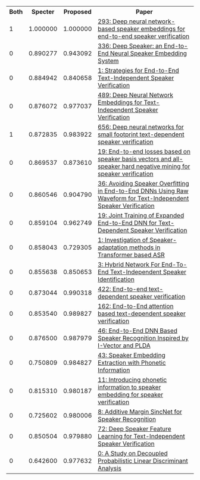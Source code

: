 <html><table><tr>
<th>Both</th>
<th>Specter</th>
<th>Proposed</th>
<th>Paper</th>
</tr>
<tr>
<td>1</td>
<td>1.000000</td>
<td>1.000000</td>
<td><a href="https://www.semanticscholar.org/paper/a8c3907b09d62457c3b1ebce203e2d9e4af0121e">293: Deep neural network-based speaker embeddings for end-to-end speaker verification</a></td>
</tr>
<tr>
<td>0</td>
<td>0.890277</td>
<td>0.943092</td>
<td><a href="https://www.semanticscholar.org/paper/f8c61521ac186443aae4082616821a55780d32a9">336: Deep Speaker: an End-to-End Neural Speaker Embedding System</a></td>
</tr>
<tr>
<td>0</td>
<td>0.884942</td>
<td>0.840658</td>
<td><a href="https://www.semanticscholar.org/paper/3145273d3a4f2cc8dedeeb544b88454ae1180714">1: Strategies for End-to-End Text-Independent Speaker Verification</a></td>
</tr>
<tr>
<td>0</td>
<td>0.876072</td>
<td>0.977037</td>
<td><a href="https://www.semanticscholar.org/paper/369728d7576683a25de8890e4bc02fae6132fccb">489: Deep Neural Network Embeddings for Text-Independent Speaker Verification</a></td>
</tr>
<tr>
<td>1</td>
<td>0.872835</td>
<td>0.983922</td>
<td><a href="https://www.semanticscholar.org/paper/576e7eb1131c925179d0dd57f8c25b8adfc2e7bd">656: Deep neural networks for small footprint text-dependent speaker verification</a></td>
</tr>
<tr>
<td>0</td>
<td>0.869537</td>
<td>0.873610</td>
<td><a href="https://www.semanticscholar.org/paper/2364af8e7d51c20115a5218aaaf2587c6da54869">19: End-to-end losses based on speaker basis vectors and all-speaker hard negative mining for speaker verification</a></td>
</tr>
<tr>
<td>0</td>
<td>0.860546</td>
<td>0.904790</td>
<td><a href="https://www.semanticscholar.org/paper/95bc9a24eb58ca3095224596aa17397972569b2d">36: Avoiding Speaker Overfitting in End-to-End DNNs Using Raw Waveform for Text-Independent Speaker Verification</a></td>
</tr>
<tr>
<td>0</td>
<td>0.859104</td>
<td>0.962749</td>
<td><a href="https://www.semanticscholar.org/paper/adbfc239889c7ed83123774c8b99b10ab011e109">19: Joint Training of Expanded End-to-End DNN for Text-Dependent Speaker Verification</a></td>
</tr>
<tr>
<td>0</td>
<td>0.858043</td>
<td>0.729305</td>
<td><a href="https://www.semanticscholar.org/paper/3e8de2f52637b9ed9cc7a8cbbe3c1e9a1fe164f4">1: Investigation of Speaker-adaptation methods in Transformer based ASR</a></td>
</tr>
<tr>
<td>0</td>
<td>0.855638</td>
<td>0.850653</td>
<td><a href="https://www.semanticscholar.org/paper/6a807899d3bb076ed77794f5da8fcd6722632969">3: Hybrid Network For End-To-End Text-Independent Speaker Identification</a></td>
</tr>
<tr>
<td>0</td>
<td>0.873044</td>
<td>0.990318</td>
<td><a href="https://www.semanticscholar.org/paper/7ba45cd61ae6d7bd6033a18dbd9920337e15f46a">422: End-to-end text-dependent speaker verification</a></td>
</tr>
<tr>
<td>0</td>
<td>0.853540</td>
<td>0.989827</td>
<td><a href="https://www.semanticscholar.org/paper/9bfe320025a45fc07e560c07ca8edc91e538d201">162: End-to-End attention based text-dependent speaker verification</a></td>
</tr>
<tr>
<td>0</td>
<td>0.876500</td>
<td>0.987979</td>
<td><a href="https://www.semanticscholar.org/paper/4897702c76259ed690d49f79df0894aee21ca4a8">46: End-to-End DNN Based Speaker Recognition Inspired by I-Vector and PLDA</a></td>
</tr>
<tr>
<td>0</td>
<td>0.750809</td>
<td>0.984827</td>
<td><a href="https://www.semanticscholar.org/paper/0f8dda06dc840ba5aaf52729a49d3020283041f2">43: Speaker Embedding Extraction with Phonetic Information</a></td>
</tr>
<tr>
<td>0</td>
<td>0.815310</td>
<td>0.980187</td>
<td><a href="https://www.semanticscholar.org/paper/5b005b40db43a3903b911c43fc7a9afc07f1d40d">11: Introducing phonetic information to speaker embedding for speaker verification</a></td>
</tr>
<tr>
<td>0</td>
<td>0.725602</td>
<td>0.980006</td>
<td><a href="https://www.semanticscholar.org/paper/ac98e77fe4b17f848f32549b9dd7a02a35c78fbb">8: Additive Margin SincNet for Speaker Recognition</a></td>
</tr>
<tr>
<td>0</td>
<td>0.850504</td>
<td>0.979880</td>
<td><a href="https://www.semanticscholar.org/paper/ea1da06d076ca05a7227291897adc8d936f2f47a">72: Deep Speaker Feature Learning for Text-Independent Speaker Verification</a></td>
</tr>
<tr>
<td>0</td>
<td>0.642600</td>
<td>0.977632</td>
<td><a href="https://www.semanticscholar.org/paper/7ff0e6c9b233f42a723b78fe327b10035897eb8a">0: A Study on Decoupled Probabilistic Linear Discriminant Analysis</a></td>
</tr>
</table></html>
